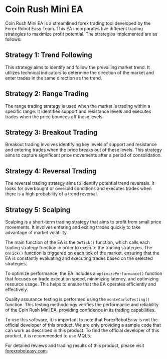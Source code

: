 # Coin Rush Mini EA

Coin Rush Mini EA is a streamlined forex trading tool developed by the Forex Robot Easy Team. This EA incorporates five different trading strategies to maximize profit potential. The strategies implemented are as follows:

## Strategy 1: Trend Following
This strategy aims to identify and follow the prevailing market trend. It utilizes technical indicators to determine the direction of the market and enter trades in the same direction as the trend.

## Strategy 2: Range Trading
The range trading strategy is used when the market is trading within a specific range. It identifies support and resistance levels and executes trades when the price bounces off these levels.

## Strategy 3: Breakout Trading
Breakout trading involves identifying key levels of support and resistance and entering trades when the price breaks out of these levels. This strategy aims to capture significant price movements after a period of consolidation.

## Strategy 4: Reversal Trading
The reversal trading strategy aims to identify potential trend reversals. It looks for overbought or oversold conditions and executes trades when there is a high probability of a trend reversal.

## Strategy 5: Scalping
Scalping is a short-term trading strategy that aims to profit from small price movements. It involves entering and exiting trades quickly to take advantage of market volatility.

The main function of the EA is the `OnTick()` function, which calls each trading strategy function in order to execute the trading strategies. The `OnTick()` function is triggered on each tick of the market, ensuring that the EA is constantly evaluating and executing trades based on the selected strategies.

To optimize performance, the EA includes a `optimizePerformance()` function that focuses on trade execution speed, minimizing latency, and optimizing resource usage. This helps to ensure that the EA operates efficiently and effectively.

Quality assurance testing is performed using the `monteCarloTesting()` function. This testing methodology verifies the performance and reliability of the Coin Rush Mini EA, providing confidence in its trading capabilities.

To use this software, it is important to note that ForexRobotEasy is not the official developer of this product. We are only providing a sample code that can work as described in this product. To find the official developer of this product, it is recommended to use MQL5.

For detailed reviews and trading results of this product, please visit [forexroboteasy.com](https://forexroboteasy.com/forex-robot-review/coin-rush-mini-ea-review-streamlined-forex-trading-tool/).
